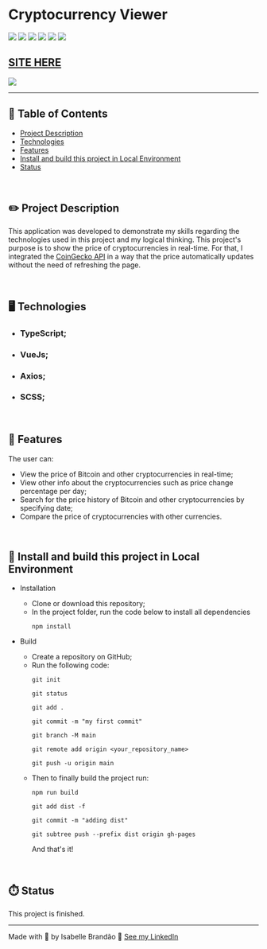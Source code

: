 # Cryptocurrency Viewer

![](https://img.shields.io/github/forks/isabdch/cryptocurrency-viewer?color=%2397f600&style=for-the-badge)
![](https://img.shields.io/github/languages/count/isabdch/cryptocurrency-viewer?color=%2397f600&style=for-the-badge)
![](https://img.shields.io/github/repo-size/isabdch/cryptocurrency-viewer?color=%2397f600&style=for-the-badge)
![](https://img.shields.io/github/issues/isabdch/cryptocurrency-viewer?color=%2397f600&style=for-the-badge)
![](https://img.shields.io/github/stars/isabdch/cryptocurrency-viewer?color=%2397f600&style=for-the-badge)
![](https://img.shields.io/github/license/isabdch/cryptocurrency-viewer?color=%2397f600&style=for-the-badge)

## [SITE HERE](https://isabdch.github.io/cryptocurrency-viewer/)

![](/github/gif-readme-1.gif)

---

## 📖 Table of Contents

- [Project Description](#project-description)
- [Technologies](#technologies)
- [Features](#features)
- [Install and build this project in Local Environment](#install-and-build-this-project-in-local-environment)
- [Status](#status)

<br />

## ✏️ Project Description

This application was developed to demonstrate my skills regarding the technologies used in this project and my logical thinking. This project's purpose is to show the price of cryptocurrencies in real-time. For that, I integrated the [CoinGecko API](https://www.coingecko.com/en/api/documentation) in a way that the price automatically updates without the need of refreshing the page.

<br />

## 🖥️ Technologies

- ### TypeScript;

- ### VueJs;

- ### Axios;

- ### SCSS;

<br />

## 🥇 Features

The user can:

- View the price of Bitcoin and other cryptocurrencies in real-time;
- View other info about the cryptocurrencies such as price change percentage per day;
- Search for the price history of Bitcoin and other cryptocurrencies by specifying date;
- Compare the price of cryptocurrencies with other currencies.

<br />

## 🚀 Install and build this project in Local Environment

- Installation
  - Clone or download this repository;
  - In the project folder, run the code below to install all dependencies
    ```node
    npm install
    ``` 

- Build
    - Create a repository on GitHub;
    - Run the following code:
        ```node
        git init
        ````
        ```node
        git status
        ````
        ```node
        git add .
        ````
        ```node
        git commit -m "my first commit"
        ````
        ```node
        git branch -M main
        ````
        ```node
        git remote add origin <your_repository_name>
        ````
         ```node
        git push -u origin main
        ````
    - Then to finally build the project run:
        ```node
        npm run build
        ````
        ```node
        git add dist -f    
        ````
        ```node
        git commit -m "adding dist"
        ````
        ```node
        git subtree push --prefix dist origin gh-pages
        ```
        And that's it!

<br />

## ⏱️ Status

This project is finished.

---

Made with 💜 by Isabelle Brandão 👋 [See my LinkedIn](https://www.linkedin.com/in/isabelle-brand%C3%A3o-5645551a8/)
